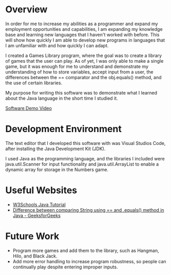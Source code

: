 # Overview

In order for me to increase my abilities as a programmer and expand my employment opportunities and capabilities, I am expanding my knowledge base and learning new languages that I haven't worked with before. This will show how quickly I am able to develop new programs in languages that I am unfamiliar with and how quickly I can adapt.

I created a Games Library program, where the goal was to create a library of games that the user can play. As of yet, I was only able to make a single game, but it was enough for me to understand and demonstrate my understanding of how to store variables, accept input from a user, the differences between the == comparator and the obj.equals() method, and the use of certain libraries.



My purpose for writing this software was to demonstrate what I learned about the Java language in the short time I studied it.


[Software Demo Video](https://youtu.be/QAD8Bm-2D0E)

# Development Environment

The text editor that I developed this software with was Visual Studios Code, after installing the Java Development Kit (JDK).

I used Java as the programming language, and the libraries I included were java.util.Scanner for input functionality and java.util.ArrayList to enable a dynamic array for storage in the Numbers game.

# Useful Websites


- [W3Schools Java Tutorial](https://www.w3schools.com/java/default.asp)
- [Difference between comparing String using == and .equals() method in Java - GeeksforGeeks](https://www.geeksforgeeks.org/difference-between-and-equals-method-in-java/#)

# Future Work


- Program more games and add them to the library, such as Hangman, Hilo, and Black Jack.
- Add more error handling to increase program robustness, so people can continually play despite entering improper inputs.
